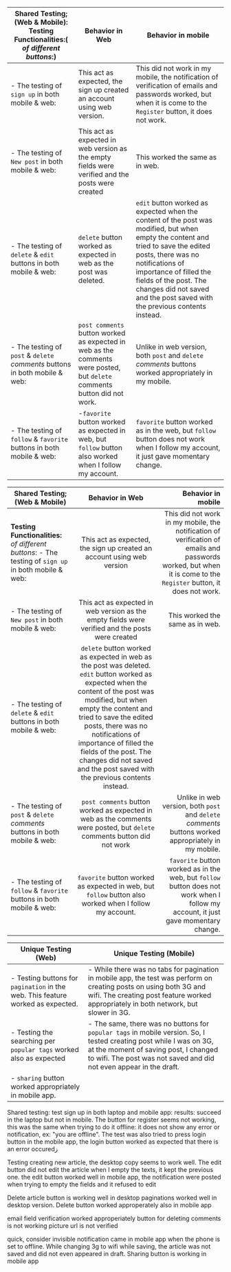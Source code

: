 | Shared Testing; (Web & Mobile): **Testing Functionalities:**( _of different buttons_:)| Behavior in Web |Behavior in mobile|
| ------- | --- | --- |
|- The testing of `sign up` in both mobile & web: | This act as expected, the sign up created an account using web version. | This did not work in my mobile, the notification of verification of emails and passwords worked, but when it is come to the `Register` button, it does not work.|
|- The testing of `New post` in both mobile & web: |This act as expected in web version as the empty fields were verified and the posts were created| This worked the same as in web.|
|- The testing of `delete` & `edit` buttons in both mobile & web:|`delete` button worked as expected in web as the post was deleted.| `edit` button worked as expected when the content of the post was modified, but when empty the content and tried to save the edited posts, there was no notifications of importance of filled the fields of the post. The changes did not saved and the post saved with the previous contents instead.|Unlike in web version, both `delete` and `edit` buttons worked appropriately in my mobile.|
|- The testing of `post` & `delete` *comments* buttons in both mobile & web:|`post comments` button worked as expected in web as the comments were posted, but `delete` comments button did not work.| Unlike in web version, both `post` and `delete` *comments* buttons worked appropriately in my mobile.|
| - The testing of `follow` & `favorite` buttons in both mobile & web:  |-`favorite` button worked as expected in web, but `follow` button also worked when I follow my account.| `favorite` button worked as in the web, but `follow` button does not work when I follow my account, it just gave momentary change.|




|Shared Testing; (Web & Mobile)                      | Behavior in Web                                                                        | Behavior in mobile| 
| --- | :---: | ---:| 
**Testing Functionalities:** _of different buttons_: - The testing of `sign up` in both mobile & web:                           | This act as expected, the sign up created an account using web version                               | This did not work in my mobile, the notification of verification of emails and passwords worked, but when it is come to the `Register` button, it does not work.                                                            |  
- The testing of `New post` in both mobile & web:                          | This act as expected in web version as the empty fields were verified and the posts were created       | This worked the same as in web. |
- The testing of `delete` & `edit` buttons in both mobile & web:           | `delete` button worked as expected in web as the post was deleted. `edit` button worked as expected when the content of the post was modified, but when empty the content and tried to save the edited posts, there was no notifications of importance of filled the fields of the post. The changes did not saved and the post saved with the previous contents instead.                                                  |                                                | Unlike in web version, both `delete` and `edit` buttons worked appropriately in my mobile.|
- The testing of `post` & `delete` *comments* buttons in both mobile & web:| `post comments` button worked as expected in web as the comments were posted, but `delete` comments button did not work | Unlike in web version, both `post` and `delete` *comments* buttons worked appropriately in my mobile.|
- The testing of `follow` & `favorite` buttons in both mobile & web:       | `favorite` button worked as expected in web, but `follow` button also worked when I follow my account. | `favorite` button worked as in the web, but `follow` button does not work when I follow my account, it just gave momentary change.|



Unique Testing (Web)| Unique Testing (Mobile)
--- | ---
- Testing buttons for `pagination` in the web. This feature worked as expected. | - While there was no tabs for pagination in mobile app, the test was perform on creating posts on using both 3G and wifi. The creating post feature worked appropriately in both network, but slower in 3G.
- Testing the searching per `popular tags` worked also as expected | - The same, there was no buttons for `popular tags` in mobile version. So, I tested creating post while I was on 3G, at the moment of saving post, I changed to wifi. The post was not saved and did not even appear in the draft.
| - `sharing` button worked appropriately in mobile app.

Shared testing:
test sign up in both laptop and mobile app: results: succeed in the laptop but not in mobile. The button for register seems not working, this was the same when trying to do it offline: it does not show any error or notification, ex: "you are offline". The test was also tried to press login button in the mobile app, the login button worked as expected that there is an error occuredز

Testing creating new article, the desktop copy seems to work well. The edit button did not edit the article when I empty the texts, it kept the previous one. the edit button worked well in mobile app, the notification were posted when trying to empty the fields and it refused to edit

Delete article button is working well in desktop
paginations worked well in desktop version. Delete button worked approperately also in mobile app


email field verification worked approperiately
button for deleting comments is not working
picture url is not verified

quick, consider invisible notification came in mobile app when the phone is set to offline. While changing 3g to wifi while saving, the article was not saved and did not even appeared in draft.
Sharing button is working in mobile app
